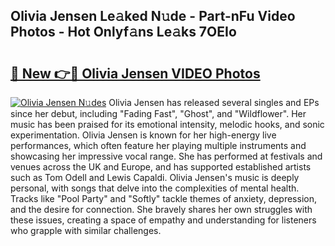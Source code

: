 ## Olivia Jensen Le𝚊ked N𝚞de - Part-nFu Video Photos - Hot Onlyf𝚊ns Le𝚊ks 7OEIo

# <h2><a href="http://ac38196.deff.icu/?id=Olivia+Jensen">🔗 New 👉🔴 Olivia Jensen VIDEO Photos</a></h2>

[![Olivia Jensen N𝚞des](https://i.imgur.com/rIISA9y.gif)](http://ac38196.deff.icu/?id=Olivia+Jensen)
Olivia Jensen has released several singles and EPs since her debut, including "Fading Fast", "Ghost", and "Wildflower". Her music has been praised for its emotional intensity, melodic hooks, and sonic experimentation. Olivia Jensen is known for her high-energy live performances, which often feature her playing multiple instruments and showcasing her impressive vocal range. She has performed at festivals and venues across the UK and Europe, and has supported established artists such as Tom Odell and Lewis Capaldi. Olivia Jensen's music is deeply personal, with songs that delve into the complexities of mental health. Tracks like "Pool Party" and "Softly" tackle themes of anxiety, depression, and the desire for connection. She bravely shares her own struggles with these issues, creating a space of empathy and understanding for listeners who grapple with similar challenges.
